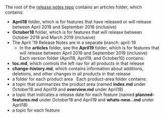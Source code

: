 The root of the [release notes repo](https://github.com/MicrosoftDocs/BusinessApplication-ReleaseNotes) contains an articles folder, which contains: 
- **April18** folder, which is for features that have released or will release between April 2018 and September 2018 (inclusive)
- **October18** folder, which is for features that will release between October 2018 and March 2019 (inclusive)
- The April '19 Release Notes are in a separate branch: april-19
	- In the **articles** folder, see the **April19** folder, which is for features that will release between April 2019 and September 2019 (inclusive)
 
Each version folder (April18, April19, and October10) contains:
- **toc.md**, which controls the left nav for all products in that release
- **change-history.md**, which contains information about additions, deletions, and other changes in all products in that release
- a folder for each product area
 
Each product-area folder contains:
- a topic that summarizes the product area (named **index.md** under October18 and April19 and **overview.md** under April18)
- a topic that indicates a release date for each feature (named **planned-features.md** under October18 and April19 and **whats-new…md** under April18)
- a topic for each feature
